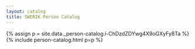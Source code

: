 ```yaml
---
layout: catalog
title: SWERIK Person Catalog
---
```

{% assign p = site.data._person-catalog.i-ChDzdZDYwg4X9oGXyFy8Ta %}
{% include person-catalog.html p=p %}


